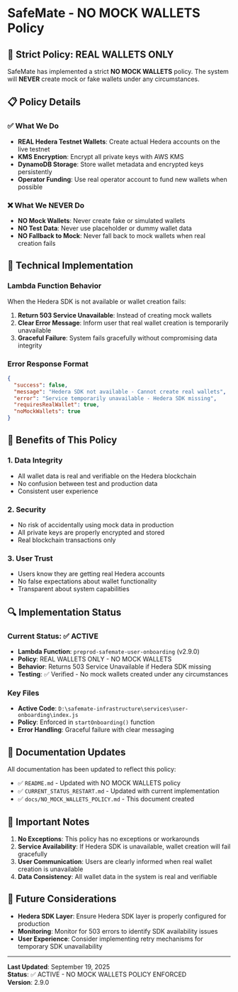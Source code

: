 # SafeMate - NO MOCK WALLETS Policy

## 🚫 **Strict Policy: REAL WALLETS ONLY**

SafeMate has implemented a strict **NO MOCK WALLETS** policy. The system will **NEVER** create mock or fake wallets under any circumstances.

## 📋 **Policy Details**

### ✅ **What We Do**
- **REAL Hedera Testnet Wallets**: Create actual Hedera accounts on the live testnet
- **KMS Encryption**: Encrypt all private keys with AWS KMS
- **DynamoDB Storage**: Store wallet metadata and encrypted keys persistently
- **Operator Funding**: Use real operator account to fund new wallets when possible

### ❌ **What We NEVER Do**
- **NO Mock Wallets**: Never create fake or simulated wallets
- **NO Test Data**: Never use placeholder or dummy wallet data
- **NO Fallback to Mock**: Never fall back to mock wallets when real creation fails

## 🔧 **Technical Implementation**

### Lambda Function Behavior
When the Hedera SDK is not available or wallet creation fails:

1. **Return 503 Service Unavailable**: Instead of creating mock wallets
2. **Clear Error Message**: Inform user that real wallet creation is temporarily unavailable
3. **Graceful Failure**: System fails gracefully without compromising data integrity

### Error Response Format
```json
{
  "success": false,
  "message": "Hedera SDK not available - Cannot create real wallets",
  "error": "Service temporarily unavailable - Hedera SDK missing",
  "requiresRealWallet": true,
  "noMockWallets": true
}
```

## 🎯 **Benefits of This Policy**

### 1. **Data Integrity**
- All wallet data is real and verifiable on the Hedera blockchain
- No confusion between test and production data
- Consistent user experience

### 2. **Security**
- No risk of accidentally using mock data in production
- All private keys are properly encrypted and stored
- Real blockchain transactions only

### 3. **User Trust**
- Users know they are getting real Hedera accounts
- No false expectations about wallet functionality
- Transparent about system capabilities

## 🔍 **Implementation Status**

### Current Status: ✅ ACTIVE
- **Lambda Function**: `preprod-safemate-user-onboarding` (v2.9.0)
- **Policy**: REAL WALLETS ONLY - NO MOCK WALLETS
- **Behavior**: Returns 503 Service Unavailable if Hedera SDK missing
- **Testing**: ✅ Verified - No mock wallets created under any circumstances

### Key Files
- **Active Code**: `D:\safemate-infrastructure\services\user-onboarding\index.js`
- **Policy**: Enforced in `startOnboarding()` function
- **Error Handling**: Graceful failure with clear messaging

## 📝 **Documentation Updates**

All documentation has been updated to reflect this policy:

- ✅ `README.md` - Updated with NO MOCK WALLETS policy
- ✅ `CURRENT_STATUS_RESTART.md` - Updated with current implementation
- ✅ `docs/NO_MOCK_WALLETS_POLICY.md` - This document created

## 🚨 **Important Notes**

1. **No Exceptions**: This policy has no exceptions or workarounds
2. **Service Availability**: If Hedera SDK is unavailable, wallet creation will fail gracefully
3. **User Communication**: Users are clearly informed when real wallet creation is unavailable
4. **Data Consistency**: All wallet data in the system is real and verifiable

## 🔄 **Future Considerations**

- **Hedera SDK Layer**: Ensure Hedera SDK layer is properly configured for production
- **Monitoring**: Monitor for 503 errors to identify SDK availability issues
- **User Experience**: Consider implementing retry mechanisms for temporary SDK unavailability

---

**Last Updated**: September 19, 2025  
**Status**: ✅ ACTIVE - NO MOCK WALLETS POLICY ENFORCED  
**Version**: 2.9.0

